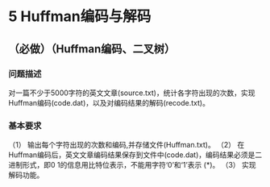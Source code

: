 # 5 Huffman编码与解码

## （必做）（Huffman编码、二叉树）

### 问题描述

对一篇不少于5000字符的英文文章(source.txt)，统计各字符出现的次数，实现Huffman编码(code.dat)，以及对编码结果的解码(recode.txt)。

### 基本要求

（1） 输出每个字符出现的次数和编码,并存储文件(Huffman.txt)。
（2） 在Huffman编码后，英文文章编码结果保存到文件中(code.dat)，编码结果必须是二进制形式，即0 1的信息用比特位表示，不能用字符‘0’和‘1’表示 (*)。
（3） 实现解码功能。
